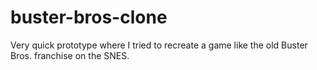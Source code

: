 # buster-bros-clone
Very quick prototype where I tried to recreate a game like the old Buster Bros. franchise on the SNES. 
